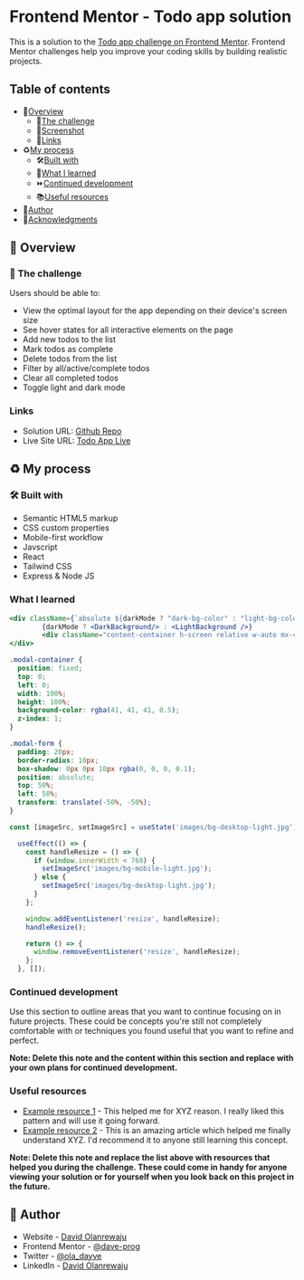 # Frontend Mentor - Todo app solution

This is a solution to the [Todo app challenge on Frontend Mentor](https://www.frontendmentor.io/challenges/todo-app-Su1_KokOW). Frontend Mentor challenges help you improve your coding skills by building realistic projects.

## Table of contents

- 📖[Overview](#overview)
  - 🧠[The challenge](#the-challenge)
  - 📸[Screenshot](#screenshot)
  - 🔗[Links](#links)
- ♻[My process](#my-process)
  - 🛠[Built with](#built-with)
  - 🧐[What I learned](#what-i-learned)
  - ⏩[Continued development](#continued-development)
  - 📚[Useful resources](#useful-resources)
- 👤[Author](#author)
- 🙏[Acknowledgments](#acknowledgments)


## 📖 Overview

### 🧠 The challenge

Users should be able to:

- View the optimal layout for the app depending on their device's screen size
- See hover states for all interactive elements on the page
- Add new todos to the list
- Mark todos as complete
- Delete todos from the list
- Filter by all/active/complete todos
- Clear all completed todos
- Toggle light and dark mode
<!-- - **Bonus**: Drag and drop to reorder items on the list -->

<!-- ### Screenshot

![](./screenshot.jpg)

Add a screenshot of your solution. The easiest way to do this is to use Firefox to view your project, right-click the page and select "Take a Screenshot". You can choose either a full-height screenshot or a cropped one based on how long the page is. If it's very long, it might be best to crop it.

Alternatively, you can use a tool like [FireShot](https://getfireshot.com/) to take the screenshot. FireShot has a free option, so you don't need to purchase it. 

Then crop/optimize/edit your image however you like, add it to your project, and update the file path in the image above.

**Note: Delete this note and the paragraphs above when you add your screenshot. If you prefer not to add a screenshot, feel free to remove this entire section.** -->

### Links

- Solution URL: [Github Repo](https://github.com/davidolanrewaju/TodoList)
- Live Site URL: [Todo App Live](https://todolist-app-36no.onrender.com/)

## ♻ My process

### 🛠 Built with

- Semantic HTML5 markup
- CSS custom properties
- Mobile-first workflow
- Javscript
- React
- Tailwind CSS
- Express & Node JS

### What I learned


```jsx
<div className={`absolute ${darkMode ? "dark-bg-color" : "light-bg-color"}`}>
        {darkMode ? <DarkBackground/> : <LightBackground />}
        <div className="content-container h-screen relative w-auto mx-4 md:mx-8 lg:mx-24 xl:mx-60 -mt-36 md:-mt-48 lg:-mt-32 xl:-mt-48">
</div>
```

```css
.modal-container {
  position: fixed;
  top: 0;
  left: 0;
  width: 100%;
  height: 100%;
  background-color: rgba(41, 41, 41, 0.5);
  z-index: 1;
}

.modal-form {
  padding: 20px;
  border-radius: 10px;
  box-shadow: 0px 0px 10px rgba(0, 0, 0, 0.1);
  position: absolute;
  top: 50%;
  left: 50%;
  transform: translate(-50%, -50%);
}
```

```js
const [imageSrc, setImageSrc] = useState('images/bg-desktop-light.jpg');

  useEffect(() => {
    const handleResize = () => {
      if (window.innerWidth < 768) {
        setImageSrc('images/bg-mobile-light.jpg');
      } else {
        setImageSrc('images/bg-desktop-light.jpg');
      }
    };

    window.addEventListener('resize', handleResize);
    handleResize();

    return () => {
      window.removeEventListener('resize', handleResize);
    };
  }, []);
```

### Continued development

Use this section to outline areas that you want to continue focusing on in future projects. These could be concepts you're still not completely comfortable with or techniques you found useful that you want to refine and perfect.

**Note: Delete this note and the content within this section and replace with your own plans for continued development.**

### Useful resources

- [Example resource 1](https://www.example.com) - This helped me for XYZ reason. I really liked this pattern and will use it going forward.
- [Example resource 2](https://www.example.com) - This is an amazing article which helped me finally understand XYZ. I'd recommend it to anyone still learning this concept.

**Note: Delete this note and replace the list above with resources that helped you during the challenge. These could come in handy for anyone viewing your solution or for yourself when you look back on this project in the future.**

## 👤 Author

- Website - [David Olanrewaju](https://github.com/davidolanrewaju)
- Frontend Mentor - [@dave-prog](https://www.frontendmentor.io/profile/dave-prog)
- Twitter - [@ola_dayve](https://www.twitter.com/ola_dayve)
- LinkedIn - [David Olanrewaju](https://www.linkedin.com/in/olanrewaju-david/)

<!-- ## Acknowledgments

This is where you can give a hat tip to anyone who helped you out on this project. Perhaps you worked in a team or got some inspiration from someone else's solution. This is the perfect place to give them some credit.

**Note: Delete this note and edit this section's content as necessary. If you completed this challenge by yourself, feel free to delete this section entirely.** -->
